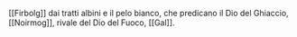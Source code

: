 
[[Firbolg]] dai tratti albini e il pelo bianco, che predicano il Dio del Ghiaccio, [[Noirmog]], rivale del Dio del Fuoco, [[Gal]].